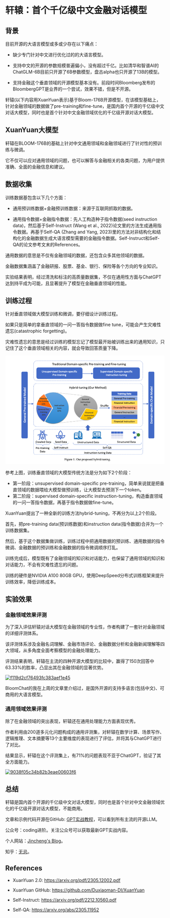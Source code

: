 # 轩辕：首个千亿级中文金融对话模型

## 背景

目前开源的大语言模型或多或少存在以下痛点：

* 缺少专门针对中文进行优化过的的大语言模型。

* 支持中文的开源的参数规模普遍偏小，没有超过千亿。比如清华和智谱AI的ChatGLM-6B目前只开源了6B参数模型，盘古alpha也只开源了13B的模型。
* 支持金融这个垂直领域的开源模型基本没有。前段时间Bloomberg发布的BloombergGPT是业界的一个尝试，效果不错，但是不开源。

轩辕(以下内容用XuanYuan表示)基于Bloom-176B开源模型，在该模型基础上，针对金融领域的数据做了pre-training和fine-tune，是国内首个开源的千亿级中文对话大模型，同时也是首个针对中文金融领域优化的千亿级开源对话大模型。



## XuanYuan大模型

轩辕在BLOOM-176B的基础上针对中文通用领域和金融领域进行了针对性的预训练与微调。

它不仅可以应对通用领域的问题，也可以解答与金融相关的各类问题，为用户提供准确、全面的金融信息和建议。



## 数据收集

训练数据基包含以下几个方面：

* 通用预训练数据+金融预训练数据：来源于互联网抓取的数据。

* 通用指令数据+金融指令数据：先人工构造种子指令数据(seed instruction data)，然后基于Self-Instruct (Wang et al., 2022)论文里的方法生成通用指令数据。再基于Self-QA (Zhang and Yang, 2023)里的方法对非结构化和结构化的金融数据生成大语言模型需要的金融指令数据。Self-Instruct和Self-QA的论文参考文末的References。

通用数据的意思是不仅有金融领域的数据，还包含众多其他领域的数据。

金融数据集涵盖了金融研报、股票、基金、银行、保险等各个方向的专业知识。

实验结果表明，经过清洗和标注的高质量数据集，不仅在通用性方面与ChatGPT达到持平成为可能，且显著提升了模型在金融垂直领域的性能。



## 训练过程

针对垂直领域做大模型训练和微调，要仔细设计训练过程。

如果只是简单的拿垂直领域的一问一答指令数据做fine tune，可能会产生灾难性遗忘(catastrophic forgetting)。

灾难性遗忘的意思是经过训练的模型忘记了模型最开始被训练出来的通用知识，只记住了这个垂直领域相关的内容，就会导致回答质量下降。

 ![](../img/llm5.png) 

参考上图，训练垂直领域的大模型传统方法是分为如下2个阶段：

* 第一阶段：unsupervised domain-specific pre-training，简单来说就是把垂直领域的数据喂给大模型做预训练，让大模型去预测下一个token。
* 第二阶段：supervised domain-specific instruction-tuning，构造垂直领域的一问一答指令数据，再基于指令数据做fine-tune。

XuanYuan提出了一种全新的训练方法hybrid-tuning，不再分为以上2个阶段。

首先，把pre-training data(预训练数据)和instruction data(指令数据)合并为一个训练数据集。

然后，基于这个数据集做训练，训练过程中把通用数据的预训练、通用数据的指令微调、金融数据的预训练和金融数据的指令微调顺序打乱。

训练完成后，模型既有了金融领域的知识和对话能力，也保留了通用领域的知识和对话能力，不会有灾难性遗忘的问题。

训练的硬件是NVIDIA A100 80GB GPU，使用DeepSpeed分布式训练框架来提升训练效率，降低训练成本。



## 实验效果

### 金融领域效果评测

为了深入评估轩辕对话大模型在金融领域的专业性，作者构建了一套针对金融领域的详细评测体系。

该评测体系涉及金融名词理解、金融市场评论、金融数据分析和金融新闻理解等四大领域，从多角度全面考察模型的金融处理能力。

评测结果表明，轩辕在主流的四种开源大模型的比较中，赢得了150次回答中63.33%的胜率，凸显出其在金融领域的显著优势。

[![f119d2cf76493fc383aef1e45](https://user-images.githubusercontent.com/10808269/240129265-18ae1d5f-c9be-4813-8386-db6dc5f4896e.png)](https://user-images.githubusercontent.com/10808269/240129265-18ae1d5f-c9be-4813-8386-db6dc5f4896e.png)

BloomChat的我在上周的文章里介绍过，是国外开源的支持多语言(包括中文)、可商用的大语言模型。



### 通用领域效果评测

除了在金融领域的突出表现，轩辕还在通用处理能力方面表现优秀。

作者利用由200道多元化问题构成的通用评测集，对轩辕在数学计算、场景写作、逻辑推理、文本摘要等13个主要维度的表现进行了评估，并将其与ChatGPT进行了对比。

结果显示，轩辕在这个评测集上，有71%的问题表现不亚于ChatGPT，验证了其全方面能力。

[![9038f05c34b82b3eae00603f6](https://user-images.githubusercontent.com/10808269/240129284-f85989c5-7e68-4fee-b9dc-39ef1c500c06.png)](https://user-images.githubusercontent.com/10808269/240129284-f85989c5-7e68-4fee-b9dc-39ef1c500c06.png)



## 总结

轩辕是国内首个开源的千亿级中文对话大模型，同时也是首个针对中文金融领域优化的千亿级开源对话大模型，不能商用。

文章和示例代码开源在GitHub: [GPT实战教程](https://github.com/jincheng9/gpt-tutorial)，可以看到所有主流的开源LLM。

公众号：coding进阶。关注公众号可以获取最新GPT实战内容。

个人网站：[Jincheng's Blog](https://jincheng9.github.io/)。

知乎：[无忌](https://www.zhihu.com/people/thucuhkwuji)。



## References

* XuanYuan 2.0: https://arxiv.org/pdf/2305.12002.pdf

* XuanYuan GitHub: https://github.com/Duxiaoman-DI/XuanYuan

* Self-Instruct: https://arxiv.org/pdf/2212.10560.pdf

* Self-QA: https://arxiv.org/abs/2305.11952